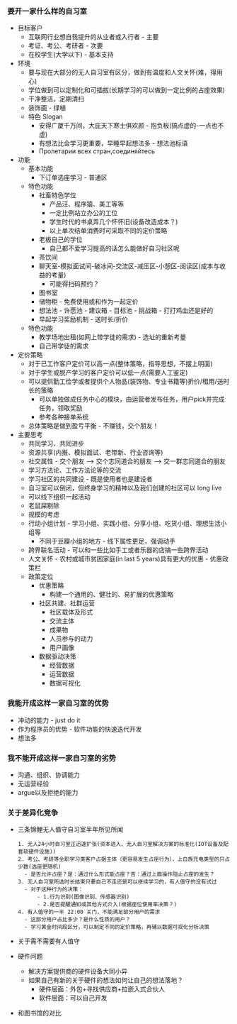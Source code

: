 ### 要开一家什么样的自习室

- 目标客户
  - 互联网行业想自我提升的从业者或入行者 - 主要
  - 考证、考公、考研者 - 次要
  - 在校学生(大学以下) - 基本支持
- 环境
  - 要与现在大部分的无人自习室有区分，做到有温度和人文关怀(难，得用心)
  - 学位做到可以定制化和可插拔(长期学习的可以做到一定比例的占座效果)
  - 干净整洁，定期清扫
  - 装饰画 - 绿植
  - 特色 Slogan
    - 安得广厦千万间，大庇天下寒士俱欢颜 - 抱负板(搞点虚的-一点也不虚) 
    - 有想法比会学习更重要，早睡早起想法多 - 想法池标语
    - Пролетарии всех стран,соединяйтесь
- 功能
  - 基本功能
    - 下订单选座学习 - 普通区
  - 特色功能
    - 社畜特色学位
      - 产品汪、程序猿、美工等等
      - 一定比例站立办公的工位
      - 学生时代的书桌弄几个怀怀旧(设备改造成本？)
      - 以上单次结单消费时可采取不同的定价策略
    - 老板自己的学位
      - 自己都不爱学习提高的话怎么能做好自习社区呢
    - 茶饮间
    - 聊天室-模拟面试间-破冰间-交流区-减压区-小憩区-阅读区(成本与收益的考量)
      - 可能得扫码预约？
    - 图书室
    - 储物柜 - 免费使用或和作为一起定价
    - 想法池 - 许愿池 - 建议箱 - 目标池 - 挑战箱 - 打打鸡血还是好的
    - 早起学习奖励机制 - 送时长/折价
  - 特色功能
    - 教学场地出租(如网上带学徒的需求) - 选址的重新考量
    - 自己带学徒的需求
- 定价策略
  - 对于已工作客户定价可以高一点(整体策略，指导思想，不摆上明面)
  - 对于学生或脱产学习的客户定价可以低一点(需要人工鉴定)
  - 可以提供勤工俭学或者提供个人物品(装饰物、专业书籍等)折价/租用/送时长的策略
    - 可以单独做成任务中心的模块，由运营者发布任务，用户pick并完成任务，领取奖励
    - 参考各种接单系统
  - 总体策略是做到盈亏平衡 - 不赚钱，交个朋友！
- 主要思考
  - 共同学习、共同进步
  - 资源共享(内推、模拟面试、老带新、行业咨询等)
  - 社交属性 - 交个朋友 --> 交个志同道合的朋友 --> 交一群志同道合的朋友
  - 学习方法论、工作方法论等的交流
  - 学习社区的共同建设 - 既是使用者也是建设者
  - 自习室可以倒闭，但终身学习的精神以及我们创建的社区可以 long live
  - 可以线下组织一起活动
  - 老鼠屎剔除
  - 规模的考虑
  - 行动小组计划 - 学习小组、实践小组、分享小组、吃货小组、理想生活小组等
    - 不同于豆瓣小组的地方 - 线下属性更足，强调动手
  - 跨界联名活动 - 可以和一些比如手工或者乐器的店搞一些跨界活动
  - 人文关怀 - 农村或城市贫困家庭(in last 5 years)具有更大的优惠 - 优惠政策栏
  - 政策定位
    - 优惠策略
      - 构建一个通用的、健壮的、易扩展的优惠策略
    - 社区共建、社群运营
      - 社区载体及形式
      - 交流主体
      - 成果物
      - 人员参与的动力
      - 用户画像
    - 数据驱动决策
      - 经营数据
      - 运营数据
      - 数据可视化

### 我能开成这样一家自习室的优势

- 冲动的能力 - just do it
- 作为程序员的优势 - 软件功能的快速迭代开发
- 想法多

### 我不能开成这样一家自习室的劣势

- 沟通、组织、协调能力
- 无运营经验
- argue以及拒绝的能力

### 关于差异化竞争

- 三条锦鲤无人值守自习室半年所见所闻

  ```
  1. 无人24小时自习室正迅速扩张(资本进入、无人自习室解决方案的标准化(IOT设备及配套软硬件设施))
  2. 考公、考研等全职学习类客户占据主体（更容易发生占座行为），上白族充电类型的只占少数(选座更随机)
  	- 是否允许占座？是：通过什么形式能占座？否：通过上面操作阻止占座的发生？
  3. 无人自习室所选时长结束只要自己不走还是可以继续学习的，有人值守的没有试过
  	- 对于这种行为的决策：
  		- 1.行为识别(图像识别、传感器识别)
  		- 2.是否提醒通知或其他方式介入(根据座位使用率决策？)
  4. 有人值守的一半 22:00 关门，不能满足部分用户的需求
  	- 这部分用户占比多少？是什么性质的用户？
  	- 学习黄金时间段区分，可以制定不同的定价策略，再辅以数据可视化分析决策
  ```

- 关于需不需要有人值守

- 硬件问题

  - 解决方案提供商的硬件设备大同小异
  - 如果自己有新的关于硬件的想法如何让自己的想法落地？
    - 硬件层面：外包+寻找供应商+拉嵌入式合伙人
    - 软件层面：可以自己开发
  
- 和图书馆的对比